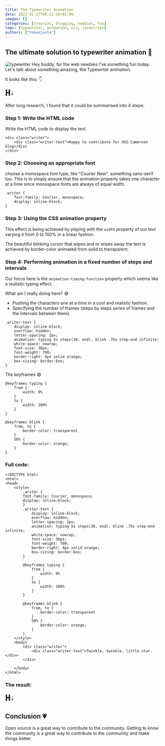 ```yaml
---
title: The Typewriter Animation
date: 2022-01-27T00:15:28+01:00
images: []
categories: [tutorial, blogging, newbies, fun]
tags: [typewriter, animation, css, javascript]
authors: ["Yokwejuste"]
---
```

<style>
    img{
        border-radius: 10px;
    }
    .writer {
        font-family: Courier, monospace;
        display: inline-block;
        }
        .writer-text {
            display: inline-block;
            overflow: hidden;
            letter-spacing: 2px;
            animation: typing 5s steps(30, end), blink .75s step-end infinite;
            white-space: nowrap;
            font-size: 30px;
            font-weight: 700;
            border-right: 4px solid orange;
            box-sizing: border-box;
        }

        @keyframes typing {
            from { 
                width: 0%
            }
            to { 
                width: 100%
            }
        }

        @keyframes blink {
            from, to { 
                border-color: transparent 
            }
            50% { 
                border-color: orange; 
            }
        }
</style>
## The ultimate solution to typewriter animation 💪

![typewriter](https://i0.wp.com/css-tricks.com/wp-content/uploads/2021/07/typewriter-animation-text.gif?fit=900%2C450&ssl=1)
Hey buddy, for the web newbies I've something fun today.
Let's talk about something amazing, the Typewriter animation. 

It looks like this: 👇
<div class="writer">
    <div class="writer-text">
    Happy to contribute for OSS-Cameroon blog.
    </div>
</div>

After long research, I found that it could be summarised into 4 steps:

### Step 1: Write the HTML code
Write the HTML code to display the text.
```
<div class="writer">
    <div class="writer-text">Happy to contribute for OSS-Cameroon blog</div>
</div>
```
### Step 2: Choosing an appropriate font
choose a monospace font type, like "Courier New", something sans-serif too. This is to simply ensure that the animation property takes one character at a time since monospace fonts are always of equal width.
```
.writer {
    font-family: Courier, monospace;
	display: inline-block;
}
```


### Step 3: Using the CSS animation property
This effect is being achieved by playing with the `width` property of our text varying it from 0 to 100% in a linear fashion.

The beautiful blinking cursor that wipes and or wipes away the text is achieved by border-color animated from solid to transparent.


### Step 4: Performing animation in a fixed number of steps and intervals

Our focus here is the `animation-timing-function` property which seems like a realistic typing effect. 

What am I really doing here? :sweat_smile:

- Pushing the characters one at a time in a cool and realistic fashion.
- Specifying the number of frames (steps by steps series of frames and the intervals between them).
```
.writer-text {
    display: inline-block;
  	overflow: hidden;
  	letter-spacing: 2px;
 	animation: typing 5s steps(30, end), blink .75s step-end infinite;
    white-space: nowrap;
    font-size: 30px;
    font-weight: 700;
    border-right: 4px solid orange;
    box-sizing: border-box;
}
```
The keyframes :sweat_smile:
```
@keyframes typing {
    from { 
        width: 0% 
    }
    to { 
        width: 100% 
    }
}

@keyframes blink {
    from, to { 
        border-color: transparent 
    }
    50% { 
        border-color: orange; 
    }
}
```

### Full code:
```
<!DOCTYPE html>
<html>
<head>
    <style>
        .writer {
        font-family: Courier, monospace;
        display: inline-block;
        }
        .writer-text {
            display: inline-block;
            overflow: hidden;
            letter-spacing: 2px;
            animation: typing 5s steps(30, end), blink .75s step-end infinite;
            white-space: nowrap;
            font-size: 30px;
            font-weight: 700;
            border-right: 4px solid orange;
            box-sizing: border-box;
        }

        @keyframes typing {
            from { 
                width: 0% 
            }
            to { 
                width: 100% 
            }
        }

        @keyframes blink {
            from, to { 
                border-color: transparent 
            }
            50% { 
                border-color: orange; 
            }
        }
    </style>
    <body>
        <div class="writer">
            <div class="writer-text">Twinkle, twinkle, little star.</div>
        </div>

    </body>
</html>
```
### The result:
<div class="writer">
    <div class="writer-text">
    Happy to contribute for OSS-Cameroon blog.
    </div>
</div>

## Conclusion 💗

Open source is a great way to contribute to the community. Getting to know the community is a great way to contribute to the community and make things better.
